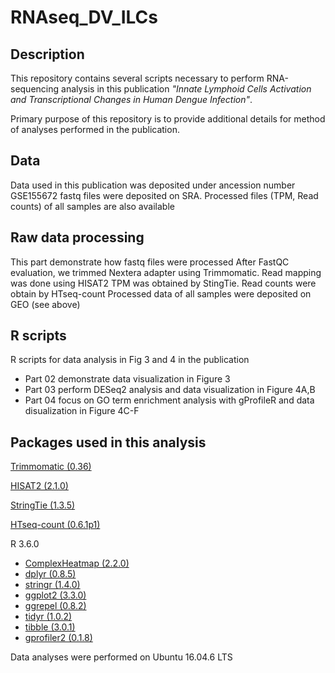 # RNAseq_DV_ILCs

## Description

This repository contains several scripts necessary to perform RNA-sequencing analysis in this publication  *"Innate Lymphoid Cells Activation and Transcriptional Changes in Human Dengue Infection"*.

Primary purpose of this repository is to provide additional details for method of analyses performed in the publication.

## Data
Data used in this publication was deposited under ancession number GSE155672
fastq files were deposited on SRA.
Processed files (TPM, Read counts) of all samples are also available

## Raw data processing
This part demonstrate how fastq files were processed
After FastQC evaluation, we trimmed Nextera adapter using Trimmomatic.
Read mapping was done using HISAT2
TPM was obtained by StingTie.
Read counts were obtain by HTseq-count
Processed data of all samples were deposited on GEO (see above)

## R scripts
R scripts for data analysis in Fig 3 and 4 in the publication
* Part 02 demonstrate data visualization in Figure 3
* Part 03 perform DESeq2 analysis and data visualization in Figure 4A,B
* Part 04 focus on GO term enrichment analysis with gProfileR and data disualization in Figure 4C-F

## Packages used in this analysis

[Trimmomatic (0.36)](http://www.usadellab.org/cms/?page=trimmomatic)

[HISAT2 (2.1.0)](http://daehwankimlab.github.io/hisat2/)

[StringTie (1.3.5)](https://ccb.jhu.edu/software/stringtie/)

[HTseq-count (0.6.1p1)](https://htseq.readthedocs.io/)

R 3.6.0
* [ComplexHeatmap (2.2.0)](https://github.com/jokergoo/ComplexHeatmap)
* [dplyr (0.8.5)](https://dplyr.tidyverse.org/)
* [stringr (1.4.0)](https://stringr.tidyverse.org/)
* [ggplot2 (3.3.0)](https://ggplot2.tidyverse.org/)
* [ggrepel (0.8.2)](https://github.com/slowkow/ggrepel)
* [tidyr (1.0.2)](https://tidyr.tidyverse.org/)
* [tibble (3.0.1)](https://tibble.tidyverse.org/)
* [gprofiler2 (0.1.8)](https://biit.cs.ut.ee/gprofiler/page/r)

Data analyses were performed on Ubuntu 16.04.6 LTS
